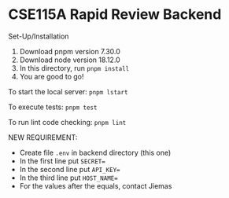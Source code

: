 # CSE115A Rapid Review Backend

Set-Up/Installation
1. Download pnpm version 7.30.0
2. Download node version 18.12.0
3. In this directory, run `pnpm install`
4. You are good to go!

To start the local server: `pnpm lstart`

To execute tests: `pnpm test`

To run lint code checking: `pnpm lint`

NEW REQUIREMENT:
- Create file `.env` in backend directory (this one)
- In the first line put `SECRET=`
- In the second line put `API_KEY=`
- In the third line put `HOST_NAME=`
- For the values after the equals, contact Jiemas
